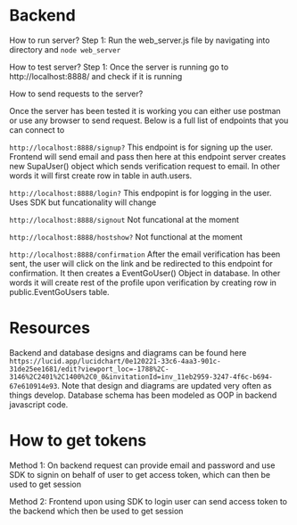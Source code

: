# Backend

How to run server?
Step 1: Run the web_server.js file by navigating into directory and `node web_server`

How to test server?
Step 1: Once the server is running go to http://localhost:8888/ and check if it is running

How to send requests to the server?

Once the server has been tested it is working you can either use postman or use any browser to send request.
Below is a full list of endpoints that you can connect to

`http://localhost:8888/signup?`
This endpoint is for signing up the user. Frontend will send email and pass then here at this endpoint server creates new SupaUser() object which sends verification request to email. In other words it will first create row in table in auth.users.

`http://localhost:8888/login?`
This endpopint is for logging in the user. Uses SDK but funcationality will change

`http://localhost:8888/signout`
Not funcational at the moment

`http://localhost:8888/hostshow?`
Not functional at the moment

`http://localhost:8888/confirmation`
After the email verification has been sent, the user will click on the link and be redirected to this endpoint for confirmation. It then creates a EventGoUser() Object in database. In other words it will create rest of the profile upon verification by creating row in public.EventGoUsers table.

# Resources

Backend and database designs and diagrams can be found here `https://lucid.app/lucidchart/0e120221-33c6-4aa3-901c-31de25ee1681/edit?viewport_loc=-1788%2C-3146%2C2401%2C1400%2C0_0&invitationId=inv_11eb2959-3247-4f6c-b694-67e610914e93`. Note that design and diagrams are updated very often as things develop. Database schema has been modeled as OOP in backend javascript code.

# How to get tokens

Method 1: On backend request can provide email and password and use SDK to signin on behalf of user to get access token, which can then be used to get session

Method 2: Frontend upon using SDK to login user can send access token to the backend which then be used to get session
